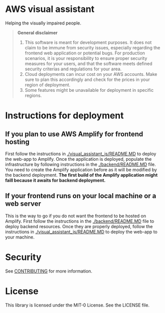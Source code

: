 # AWS visual assistant

Helping the visually impaired people.

> **General disclaimer**
> 1. This software is meant for development purposes. It does not claim to be immune from security issues, especially regarding the frontend web application or potential bugs. For production scenarios, it is your responsibility to ensure proper security measures for your users, and that the software meets defined security criterias and regulations for your area.
> 2. Cloud deployments can incur cost on your AWS accounts. Make sure to plan this accordingly and check for the prices in your region of deployment.
> 3. Some features might be unavailable for deployment in specific regions.


# Instructions for deployment

## If you plan to use AWS Amplify for frontend hosting

First follow the instructions in [./visual_assistant_js/README.MD](./visual_assistant_js/README.MD) to deploy the web-app to Amplify. Once the application is deployed, populate the infrastructure by following instructions in the [./backend/README.MD](./backend/README.MD) file. You need to create the Amplify application before as it will be modified by the backend deployment. **The first build of the Amplify application might faill because it awaits for backend deployment.**

## If your frontend runs on your local machine or a web server

This is the way to go if you do not want the frontend to be hosted on Amplify.
First follow the instructions in the [./backend/README.MD](./backend/README.MD) file to deploy backend resources. Once they are properly deployed, follow the instructions in [./visual_assistant_js/README.MD](./visual_assistant_js/README.MD) to deploy the web-app to your machine.

# Security

See [CONTRIBUTING](CONTRIBUTING.md#security-issue-notifications) for more information.

# License

This library is licensed under the MIT-0 License. See the LICENSE file.